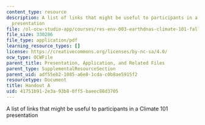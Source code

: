 ```yaml
---
content_type: resource
description: A list of links that might be useful to participants in a Climate 101
  presentation
file: /ol-ocw-studio-app/courses/res-env-003-earthdnas-climate-101-fall-2019/41751b912e3a93b80ff5baeec88d3705_MITRES_ENV_003_handoutA.pdf
file_size: 330286
file_type: application/pdf
learning_resource_types: []
license: https://creativecommons.org/licenses/by-nc-sa/4.0/
ocw_type: OCWFile
parent_title: Presentation, Application, and Related Files
parent_type: SupplementalResourceSection
parent_uid: adf55eb2-1085-a6e8-1cda-c0b8ae5915f2
resourcetype: Document
title: Handout A
uid: 41751b91-2e3a-93b8-0ff5-baeec88d3705
---
```

A list of links that might be useful to participants in a Climate 101 presentation